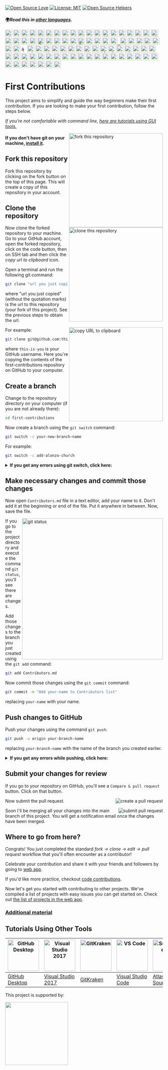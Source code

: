 [![Open Source Love](https://firstcontributions.github.io/open-source-badges/badges/open-source-v1/open-source.svg)](https://github.com/firstcontributions/open-source-badges)
[![License: MIT](https://img.shields.io/badge/License-MIT-green.svg)](https://opensource.org/licenses/MIT)
[![Open Source Helpers](https://www.codetriage.com/roshanjossey/first-contributions/badges/users.svg)](https://www.codetriage.com/roshanjossey/first-contributions)

#### 🌍_Read this in [other languages](docs/translations/Translations.md)._
<kbd>[<img title="Shqip" alt="Shqip" src="https://cdn.statically.io/gh/hjnilsson/country-flags/master/svg/al.svg" width="22">](docs/translations/README.al.md)</kbd>
<kbd>[<img title="Armenian" alt="Armenian" src="https://cdn.statically.io/gh/hjnilsson/country-flags/master/svg/am.svg" width="22">](docs/translations/README.arm.md)</kbd>
<kbd>[<img title="Uzbek" alt="Uzbek language" src="https://cdn.statically.io/gh/hjnilsson/country-flags/master/svg/uz.svg" width="22">](docs/translations/README.uz.md)</kbd>
<kbd>[<img title="Azərbaycan dili" alt="Azərbaycan dili" src="https://cdn.statically.io/flags/az.svg" width="22">](docs/translations/README.aze.md)</kbd>
<kbd>[<img title="বাংলা" alt="বাংলা" src="https://cdn.statically.io/gh/hjnilsson/country-flags/master/svg/bd.svg" width="22">](docs/translations/README.bn.md)</kbd>
<kbd>[<img title="Bulgarian" alt="Bulgarian" src="https://cdn.statically.io/gh/hjnilsson/country-flags/master/svg/bg.svg" width="22">](docs/translations/README.bg.md)</kbd>
<kbd>[<img title="Português (Brasil)" alt="Português (Brasil)" src="https://cdn.statically.io/gh/hjnilsson/country-flags/master/svg/br.svg" width="22">](docs/translations/README.pt_br.md)</kbd>
<kbd>[<img title="Català" alt="Català" src="https://firstcontributions.github.io/assets/Readme/catalan1.png" width="22">](docs/translations/README.ca.md)</kbd>
<kbd>[<img title="中文 (Simplified)" alt="中文 (Simplified)" src="https://cdn.statically.io/gh/hjnilsson/country-flags/master/svg/cn.svg" width="22">](docs/translations/README.zh-cn.md)</kbd>
<kbd>[<img title="Czech" alt="Czech" src="https://cdn.statically.io/gh/hjnilsson/country-flags/master/svg/cz.svg" width="22">](docs/translations/README.cs.md)</kbd>
<kbd>[<img title="Deutsch" alt="Deutsch" src="https://cdn.statically.io/gh/hjnilsson/country-flags/master/svg/de.svg" width="22">](docs/translations/README.de.md)</kbd>
<kbd>[<img title="Dansk" alt="Dansk" src="https://cdn.statically.io/gh/hjnilsson/country-flags/master/svg/dk.svg" width="22">](docs/translations/README.da.md)</kbd>
<kbd>[<img title="المصرية" alt="المصرية" src="https://cdn.statically.io/gh/hjnilsson/country-flags/master/svg/eg.svg" width="22">](docs/translations/README.eg.md)</kbd>
<kbd>[<img title="Dezéiriya" alt="Dezéiriya" src="https://cdn.statically.io/gh/hjnilsson/country-flags/master/svg/dz.svg" width="22">](docs/translations/README.dz.md)</kbd>
<kbd>[<img title="Español de España" alt="Español de España" src="https://cdn.statically.io/gh/hjnilsson/country-flags/master/svg/es.svg" width="22">](docs/translations/README.es.md)</kbd>
<kbd>[<img title="Française" alt="Française" src="https://cdn.statically.io/gh/hjnilsson/country-flags/master/svg/fr.svg" width="22">](docs/translations/README.fr.md)</kbd>
<kbd>[<img title="Gaeilge" alt="Gaeilge" src="https://cdn.statically.io/gh/hjnilsson/country-flags/master/svg/ie.svg" width="22">](docs/translations/README.ga.md)</kbd>
<kbd>[<img title="Galego" alt="Galego" src="https://upload.wikimedia.org/wikipedia/commons/thumb/6/64/Flag_of_Galicia.svg/1200px-Flag_of_Galicia.svg.png" width="22">](docs/translations/README.gl.md)</kbd>
<kbd>[<img title="Ελληνικά" alt="Ελληνικά" src="https://cdn.statically.io/gh/hjnilsson/country-flags/master/svg/gr.svg" width="22">](docs/translations/README.gr.md)</kbd>
<kbd>[<img title="ქართული" alt="ქართული" src="https://cdn.statically.io/gh/hjnilsson/country-flags/master/svg/ge.svg" width="22">](docs/translations/README.ge.md)</kbd>
<kbd>[<img title="Magyar" alt="Magyar" src="https://cdn.statically.io/gh/hjnilsson/country-flags/master/svg/hu.svg" width="22">](docs/translations/README.hu.md)</kbd>
<kbd>[<img title="Bahasa Indonesia" alt="Bahasa Indonesia" src="https://cdn.statically.io/gh/hjnilsson/country-flags/master/svg/id.svg" width="22">](docs/translations/README.id.md)</kbd>
<kbd>[<img title="עִברִית" alt="עִברִית" src="https://cdn.statically.io/gh/hjnilsson/country-flags/master/svg/il.svg" width="22">](docs/translations/README.hb.md)</kbd>
<kbd>[<img title="हिंदी/ગુજરાતી/मराठी/മലയാളം/ಕನ್ನಡ/తెలుగు/छत्तीसगढ़ी/বাংলা/தமிழ்" alt="हिंदी/ગુજરાતી/मराठी/മലയാളം/ಕನ್ನಡ/తెలుగు/छत्तीसगढ़ी/বাংলা/தமிழ்" src="https://cdn.statically.io/gh/hjnilsson/country-flags/master/svg/in.svg" width="22">](docs/translations/Translations.md)</kbd>
<kbd>[<img title="தமிழ்" alt="தமிழ்" src="https://cdn.statically.io/gh/hjnilsson/country-flags/master/svg/lk.svg" width="22">](docs/translations/README.ta.md)</kbd>
<kbd>[<img title="فارسی" alt="فارسی" src="https://cdn.statically.io/gh/hjnilsson/country-flags/master/svg/ir.svg" width="22">](docs/translations/README.fa.md)</kbd>
<kbd>[<img title="Italiano" alt="Italiano" src="https://cdn.statically.io/gh/hjnilsson/country-flags/master/svg/it.svg" width="22">](docs/translations/README.it.md)</kbd>
<kbd>[<img title="日本語" alt="日本語" src="https://cdn.statically.io/gh/hjnilsson/country-flags/master/svg/jp.svg" width="22">](docs/translations/README.ja.md)</kbd>
<kbd>[<img title="සිංහල" alt="සිංහල" src="https://cdn.statically.io/gh/hjnilsson/country-flags/master/svg/lk.svg" width="22">](docs/translations/README.si.md)</kbd>
<kbd>[<img title="Kiswahili (Kenya)" alt="Kiswahili (Kenya)" src="https://cdn.statically.io/gh/hjnilsson/country-flags/master/svg/ke.svg" width="22">](docs/translations/README.kws.md)</kbd>
<kbd>[<img title="한국어" alt="한국어" src="https://cdn.statically.io/gh/hjnilsson/country-flags/master/svg/kr.svg" width="22">](docs/translations/README.ko.md)</kbd>
<kbd>[<img title="Lietuvių kalba" alt="Lietuvių kalba" src="https://cdn.statically.io/gh/hjnilsson/country-flags/master/svg/lt.svg" width="22">](docs/translations/README.lt.md)</kbd>
<kbd>[<img title="Limba Română" alt="Limba Română" src="https://cdn.statically.io/gh/hjnilsson/country-flags/master/svg/md.svg" width="22"> <img title="Limba Română" alt="Limba Română" src="https://cdn.statically.io/gh/hjnilsson/country-flags/master/svg/ro.svg" width="22">](docs/translations/README.ro.md)</kbd>
<kbd>[<img title="မြန်မာ" alt="မြန်မာ" src="https://cdn.statically.io/gh/hjnilsson/country-flags/master/svg/mm.svg" width="22">](docs/translations/README.mm_unicode.md)</kbd>
<kbd>[<img title="Македонски" alt="Македонски" src="https://cdn.statically.io/gh/hjnilsson/country-flags/master/svg/mk.svg" width="22">](docs/translations/README.mk.md)</kbd>
<kbd>[<img title="Español de México" alt="Español de México" src="https://cdn.statically.io/gh/hjnilsson/country-flags/master/svg/mx.svg" width="22">](docs/translations/README.mx.md)</kbd>
<kbd>[<img title="Bahasa Melayu / بهاس ملايو‎ / Malay" alt="Bahasa Melayu / بهاس ملايو‎ / Malay" src="https://cdn.statically.io/gh/hjnilsson/country-flags/master/svg/my.svg" width="22">](docs/translations/README.my.md)</kbd>
<kbd>[<img title="Dutch" alt="Dutch" src="https://cdn.statically.io/gh/hjnilsson/country-flags/master/svg/nl.svg" width="22">](docs/translations/README.nl.md)</kbd>
<kbd>[<img title="Norsk" alt="Norsk" src="https://cdn.statically.io/gh/hjnilsson/country-flags/master/svg/no.svg" width="22">](docs/translations/README.no.md)</kbd>
<kbd>[<img title="नेपाली" alt="नेपाली" src="https://cdn.statically.io/gh/hjnilsson/country-flags/master/svg/np.svg" width="15">](docs/translations/README.np.md)</kbd>
<kbd>[<img title="Wikang Filipino" alt="Wikang Filipino" src="https://cdn.statically.io/gh/hjnilsson/country-flags/master/svg/ph.svg" width="22">](docs/translations/README.fil.md)</kbd>
<kbd>[<img title="English (Pirate)" alt="English (Pirate)" src="https://firstcontributions.github.io/assets/Readme/pirate.png" width="22">](docs/translations/README.en-pirate.md)</kbd>
<kbd>[<img title="اُاردو" alt="اردو" src="https://cdn.statically.io/gh/hjnilsson/country-flags/master/svg/pk.svg" width="22">](docs/translations/README.ur.md)</kbd>
<kbd>[<img title="Twi (Ghana)" alt="Twi (Ghana)" src="https://cdn.statically.io/gh/hjnilsson/country-flags/master/svg/gh.svg" width="22">](docs/translations/README.gh.md)</kbd>
<kbd>[<img title="Polski" alt="Polski" src="https://cdn.statically.io/gh/hjnilsson/country-flags/master/svg/pl.svg" width="22">](docs/translations/README.pl.md)</kbd>
<kbd>[<img title="Português (Portugal)" alt="Português (Portugal)" src="https://cdn.statically.io/gh/hjnilsson/country-flags/master/svg/pt.svg" width="22">](docs/translations/README.pt-pt.md)</kbd>
<kbd>[<img title="Русский язык" alt="Русский язык" src="https://cdn.statically.io/gh/hjnilsson/country-flags/master/svg/ru.svg" width="22">](docs/translations/README.ru.md)</kbd>
<kbd>[<img title="العربية" alt="العربية" src="https://cdn.statically.io/gh/hjnilsson/country-flags/master/svg/sa.svg" width="22">](docs/translations/README.ar.md)</kbd>
<kbd>[<img title="Svenska" alt="Svenska" src="https://cdn.statically.io/gh/hjnilsson/country-flags/master/svg/se.svg" width="22">](docs/translations/README.se.md)</kbd>
<kbd>[<img title="Slovenčina" alt="Slovenčina" src="https://cdn.statically.io/gh/hjnilsson/country-flags/master/svg/sk.svg" width="22">](docs/translations/README.slk.md)</kbd>
<kbd>[<img title="Slovenščina" alt="Slovenščina" src="https://cdn.statically.io/gh/hjnilsson/country-flags/master/svg/si.svg" width="22">](docs/translations/README.sl.md)</kbd>
<kbd>[<img title="ภาษาไทย" alt="ภาษาไทย" src="https://cdn.statically.io/gh/hjnilsson/country-flags/master/svg/th.svg" width="22">](docs/translations/README.th.md)</kbd>
<kbd>[<img title="Türkçe" alt="Türkçe" src="https://cdn.statically.io/gh/hjnilsson/country-flags/master/svg/tr.svg" width="22">](docs/translations/README.tr.md)</kbd>
<kbd>[<img title="中文(Traditional)" alt="中文(Traditional)" src="https://cdn.statically.io/gh/hjnilsson/country-flags/master/svg/tw.svg" width="22">](docs/translations/README.zh-tw.md)</kbd>
<kbd>[<img title="Українська" alt="Українська" src="https://cdn.statically.io/gh/hjnilsson/country-flags/master/svg/ua.svg" width="22">](docs/translations/README.ua.md)</kbd>
<kbd>[<img title="Tiếng Việt" alt="Tiếng Việt" src="https://cdn.statically.io/gh/hjnilsson/country-flags/master/svg/vn.svg" width="22">](docs/translations/README.vn.md)</kbd>
<kbd>[<img title="Tanzania" alt="Swahili language" src="https://cdn.statically.io/gh/hjnilsson/country-flags/master/svg/tz.svg" width="22">](docs/translations/README.sw.md)</kbd>
<kbd>[<img title="Zulu (South Africa)" alt="Zulu (South Africa)" src="https://cdn.statically.io/gh/hjnilsson/country-flags/master/svg/za.svg" width="22">](docs/translations/README.zul.md)</kbd>
<kbd>[<img title="Afrikaans (South Africa)" alt="Afrikaans (South Africa)" src="https://cdn.statically.io/gh/hjnilsson/country-flags/master/svg/za.svg" width="22">](docs/translations/README.afk.md)</kbd>
<kbd>[<img title="Igbo (Nigeria)" alt="Igbo (Nigeria)" src="https://cdn.statically.io/gh/hjnilsson/country-flags/master/svg/ng.svg" width="22">](docs/translations/README.igb.md)</kbd>
<kbd>[<img title="Bambara (Mali)" alt="Bambara (Mali)" src="https://cdn.statically.io/gh/hjnilsson/country-flags/master/svg/ml.svg" width="22">](docs/translations/README.mli.md)</kbd>
<kbd>[<img title="Hausa (Nigeria)" alt="Hausa (Nigeria)" src="https://upload.wikimedia.org/wikipedia/commons/thumb/5/5d/Flag_of_the_Hausa_people.svg/1280px-Flag_of_the_Hausa_people.svg.png" width="22">](docs/translations/README.hau.md)</kbd>
<kbd>[<img title="Yoruba (Nigeria)" alt="Yoruba (Nigeria)" src="https://www.fotw.info/images/n/ng%7Deoyor.gif" width="22">](docs/translations/README.yor.md)</kbd>
<kbd>[<img title="Latvia" alt="Latvia" src="https://cdn.statically.io/gh/hjnilsson/country-flags/master/svg/lv.svg" width="22">](docs/translations/README.lv.md)</kbd>
<kbd>[<img title="Suomeksi" alt="Suomeksi" src="https://cdn.statically.io/gh/hjnilsson/country-flags/master/svg/fi.svg" width="22">](docs/translations/README.fi.md)</kbd>
<kbd>[<img title="Беларуская мова" alt="Беларуская мова" src="https://cdn.statically.io/gh/hjnilsson/country-flags/master/svg/by.svg" width="22">](docs/translations/README.by.md)</kbd>
<kbd>[<img title="Српски" alt="Српски" src="https://cdn.statically.io/gh/hjnilsson/country-flags/master/svg/rs.svg" width="22">](docs/translations/README.sr.md)</kbd>
<kbd>[<img title="Қазақша" alt="Қазақша" src="https://cdn.statically.io/gh/hjnilsson/country-flags/master/svg/kz.svg" width="22">](docs/translations/README.kz.md)</kbd>
<kbd>[<img title="Bosanski" alt="Bosanski" src="https://cdn.statically.io/gh/hjnilsson/country-flags/master/svg/ba.svg" width="22">](docs/translations/README.bih.md)</kbd>
<kbd>[<img title="Bosanski" alt="Bosanski" src="https://cdn.statically.io/gh/hjnilsson/country-flags/master/svg/et.svg" width="22">](docs/translations/README.bih.md)</kbd>
<kbd>[<img title="Hrvatski" alt="Hrvatski" src="https://cdn.statically.io/gh/hjnilsson/country-flags/master/svg/hr.svg" width="22">](docs/translations/README.hr.md)</kbd>
<kbd>[<img title="پښتو" alt="پښتو" src="https://cdn.statically.io/gh/hjnilsson/country-flags/master/svg/af.svg" width="22">](docs/translations/README.ps.md)</kbd>
<kbd>[<img title="Af-soomaali" alt="Somalia" src="https://cdn.statically.io/gh/hjnilsson/country-flags/master/svg/so.svg" width="22">](docs/translations/README.so.md)</kbd>
<kbd>[<img title="Español de Ecuador" alt="Ecuador" src="https://cdn.statically.io/gh/hjnilsson/country-flags/master/svg/ec.svg" width="22">](docs/translations/README.ec.md)</kbd>
<kbd>[<img title="Luganda (Uganda)" alt="Luganda (Uganda)" src="https://cdn.statically.io/gh/hjnilsson/country-flags/master/svg/ug.svg" width="22">](docs/translations/README.lug.md)</kbd>
<kbd>[<img title="Turkmen" alt="Turkmen language" src="https://cdn.statically.io/gh/hjnilsson/country-flags/master/svg/tm.svg" width="22">](docs/translations/README.tm.md)</kbd>
<kbd>[<img title="Ewe (TOGO)" alt="Ewe (TOGO)" src="https://cdn.statically.io/gh/hjnilsson/country-flags/master/svg/tg.svg" width="22">](docs/translations/README.ewe.md)</kbd>
<kbd>[<img title="አማርኛ" alt="አማርኛ" src="https://cdn.statically.io/gh/hjnilsson/country-flags/master/svg/et.svg" width="22">](docs/translations/README.et.md)</kbd>
<kbd>[<img title="Kurdî" alt="Kurdî" src="https://upload.wikimedia.org/wikipedia/commons/3/35/Flag_of_Kurdistan.svg" width="22">](docs/translations/README.kr.md)</kbd>
<kbd>[<img title="Malagasy" alt="Malagasy" src="https://cdn.statically.io/gh/hjnilsson/country-flags/master/svg/mg.svg" width="22">](docs/translations/README.mg.md)</kbd>
<kbd>[<img title="ភាសាខ្មែរ" alt="ភាសាខ្មែរ" src="https://cdn.statically.io/gh/hjnilsson/country-flags/master/svg/kh.svg" width="22">](docs/translations/README.kh.md)</kbd>
<kbd>[<img title="Morocco" alt="Moroccan Darija" src="https://cdn.statically.io/gh/hjnilsson/country-flags/master/svg/ma.svg" width="22">](docs/translations/README.ma.md)</kbd>

# First Contributions

This project aims to simplify and guide the way beginners make their first contribution. If you are looking to make your first contribution, follow the steps below.

_If you're not comfortable with command line, [here are tutorials using GUI tools.](#tutorials-using-other-tools)_

<img align="right" width="300" src="https://firstcontributions.github.io/assets/Readme/fork.png" alt="fork this repository" />

#### If you don't have git on your machine, [install it](https://docs.github.com/en/get-started/quickstart/set-up-git).

## Fork this repository

Fork this repository by clicking on the fork button on the top of this page.
This will create a copy of this repository in your account.

## Clone the repository

<img align="right" width="300" src="https://firstcontributions.github.io/assets/Readme/clone.png" alt="clone this repository" />

Now clone the forked repository to your machine. Go to your GitHub account, open the forked repository, click on the code button, then on SSH tab and then click the _copy url to clipboard_ icon.

Open a terminal and run the following git command:

```bash
git clone "url you just copied"
```

where "url you just copied" (without the quotation marks) is the url to this repository (your fork of this project). See the previous steps to obtain the url.

<img align="right" width="300" src="https://firstcontributions.github.io/assets/Readme/copy-to-clipboard.png" alt="copy URL to clipboard" />

For example:

```bash
git clone git@github.com:this-is-you/first-contributions.git
```

where `this-is-you` is your GitHub username. Here you're copying the contents of the first-contributions repository on GitHub to your computer.

## Create a branch

Change to the repository directory on your computer (if you are not already there):

```bash
cd first-contributions
```

Now create a branch using the `git switch` command:

```bash
git switch -c your-new-branch-name
```

For example:

```bash
git switch -c add-alonzo-church
```

<details>
<summary> <strong>If you get any errors using git switch, click here:</strong> </summary>

If the error message "Git: `switch` is not a git command. See `git –help`" appears, it's likely because you're using an older version of git.

In this case, try to use `git checkout` instead:

```bash
git checkout -b your-new-branch-name
```

</details>

## Make necessary changes and commit those changes

Now open `Contributors.md` file in a text editor, add your name to it. Don't add it at the beginning or end of the file. Put it anywhere in between. Now, save the file.

<img align="right" width="450" src="https://firstcontributions.github.io/assets/Readme/git-status.png" alt="git status" />

If you go to the project directory and execute the command `git status`, you'll see there are changes.

Add those changes to the branch you just created using the `git add` command:

```bash
git add Contributors.md
```

Now commit those changes using the `git commit` command:

```bash
git commit -m "Add your-name to Contributors list"
```

replacing `your-name` with your name.

## Push changes to GitHub

Push your changes using the command `git push`:

```bash
git push -u origin your-branch-name
```

replacing `your-branch-name` with the name of the branch you created earlier.

<details>
<summary> <strong>If you get any errors while pushing, click here:</strong> </summary>

- ### Authentication Error
     <pre>remote: Support for password authentication was removed on August 13, 2021. Please use a personal access token instead.
  remote: Please see https://github.blog/2020-12-15-token-authentication-requirements-for-git-operations/ for more information.
  fatal: Authentication failed for 'https://github.com/<your-username>/first-contributions.git/'</pre>
  Go to [GitHub's tutorial](https://docs.github.com/en/authentication/connecting-to-github-with-ssh/adding-a-new-ssh-key-to-your-github-account) on generating and configuring an SSH key to your account.

  Also, you might want to run 'git remote -v' to check your remote address.
  
  If it looks anything like this:
  <pre>origin	https://github.com/your-username/your_repo.git (fetch)
  origin	https://github.com/your-username/your_repo.git (push)</pre>
  
  change it using this command:
  ```bash
  git remote set-url origin git@github.com:your-username/your_repo.git
  ```
  Otherwise you'll still get prompted for username and password and get authentication error.
</details>

## Submit your changes for review

If you go to your repository on GitHub, you'll see a `Compare & pull request` button. Click on that button.

<img style="float: right;" src="https://firstcontributions.github.io/assets/Readme/compare-and-pull.png" alt="create a pull request" />

Now submit the pull request.

<img style="float: right;" src="https://firstcontributions.github.io/assets/Readme/submit-pull-request.png" alt="submit pull request" />

Soon I'll be merging all your changes into the main branch of this project. You will get a notification email once the changes have been merged.

## Where to go from here?

Congrats! You just completed the standard _fork -> clone -> edit -> pull request_ workflow that you'll often encounter as a contributor!

Celebrate your contribution and share it with your friends and followers by going to [web app](https://firstcontributions.github.io/#social-share).

If you'd like more practice, checkout [code contributions](https://github.com/roshanjossey/code-contributions).

Now let's get you started with contributing to other projects. We've compiled a list of projects with easy issues you can get started on. Check out [the list of projects in the web app](https://firstcontributions.github.io/#project-list).

### [Additional material](docs/additional-material/git_workflow_scenarios/additional-material.md)

## Tutorials Using Other Tools

| <a href="docs/gui-tool-tutorials/github-desktop-tutorial.md"><img alt="GitHub Desktop" src="https://desktop.github.com/images/desktop-icon.svg" width="100"></a> | <a href="docs/gui-tool-tutorials/github-windows-vs2017-tutorial.md"><img alt="Visual Studio 2017" src="https://upload.wikimedia.org/wikipedia/commons/c/cd/Visual_Studio_2017_Logo.svg" width="100"></a> | <a href="docs/gui-tool-tutorials/gitkraken-tutorial.md"><img alt="GitKraken" src="https://firstcontributions.github.io/assets/gui-tool-tutorials/gitkraken-tutorial/gk-icon.png" width="100"></a> | <a href="docs/gui-tool-tutorials/github-windows-vs-code-tutorial.md"><img alt="VS Code" src="https://upload.wikimedia.org/wikipedia/commons/1/1c/Visual_Studio_Code_1.35_icon.png" width=100></a> | <a href="docs/gui-tool-tutorials/sourcetree-macos-tutorial.md"><img alt="Sourcetree App" src="https://wac-cdn.atlassian.com/dam/jcr:81b15cde-be2e-4f4a-8af7-9436f4a1b431/Sourcetree-icon-blue.svg" width=100></a> | <a href="docs/gui-tool-tutorials/github-windows-intellij-tutorial.md"><img alt="IntelliJ IDEA" src="https://upload.wikimedia.org/wikipedia/commons/thumb/9/9c/IntelliJ_IDEA_Icon.svg/512px-IntelliJ_IDEA_Icon.svg.png" width=100></a> |
| ----------------------------------------------------------------------------------------------------------------------------------------------------------- | --------------------------------------------------------------------------------------------------------------------------------------------------------------------------------------------------- | -------------------------------------------------------------------------------------------------------------------------------------------------------------------------------------------- | -------------------------------------------------------------------------------------------------------------------------------------------------------------------------------------------- | ------------------------------------------------------------------------------------------------------------------------------------------------------------------------------------------------------------ | -------------------------------------------------------------------------------------------------------------------------------------------------------------------------------------------------------------------------------- |
| [GitHub Desktop](docs/gui-tool-tutorials/github-desktop-tutorial.md)                                                                                             | [Visual Studio 2017](docs/gui-tool-tutorials/github-windows-vs2017-tutorial.md)                                                                                                                          | [GitKraken](docs/gui-tool-tutorials/gitkraken-tutorial.md)                                                                                                                                        | [Visual Studio Code](docs/gui-tool-tutorials/github-windows-vs-code-tutorial.md)                                                                                                                  | [Atlassian Sourcetree](docs/gui-tool-tutorials/sourcetree-macos-tutorial.md)                                                                                                                                      | [IntelliJ IDEA](docs/gui-tool-tutorials/github-windows-intellij-tutorial.md)                                                                                                                                                          |

<p>This project is supported by:</p>
<p>
  <a href="https://www.digitalocean.com/">
    <img src="https://opensource.nyc3.cdn.digitaloceanspaces.com/attribution/assets/SVG/DO_Logo_horizontal_blue.svg" width="201px">
  </a>
</p>
